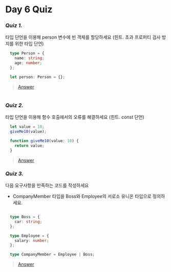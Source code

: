 # Day 6 Quiz

### **_Quiz 1._**

타입 단언을 이용해 person 변수에 빈 객체를 할당하세요
(힌트. 초과 프로퍼티 검사 방지를 위한 타입 단언)

```TypeScript
  type Person = {
    name: string;
    age: number;
  };

  let person: Person = {};
```

> [Answer](https://www.typescriptlang.org/play/?strict=false&noImplicitAny=false&ts=5.1.6#code/PQKgUA2gBIHN2DgTVAxg4HBqoF0yAGFwoeNUBdNgHaOAi41IC7jglWOAuq1AA4CmATgM4D2AdlIAM9gGEOALo1IAk+qIFwawC0zgH06ogA1XAn02ANVcAcg4BSxsAApAMeuAOpYB0UQBCzgH5qogEFXAOh2AfZcAPS1EABNYBqBqIEoewAOTkwCDjgHVWoOfAQCUYCDAYGAALgCe9FAACoysHAC8UADeYFBQbACGALZ0AFxQTKEMAJZsAOYA3GlQmeX5GQCu2QBGjNUAvtVgADZ0obRx7AWxzOxQSckdtUwxQ2yVQA)

#

### **_Quiz 2._**

타입 단언을 이용해 함수 호출에서의 오류를 해결하세요
(힌트. const 단언)

```TypeScript
  let value = 10;
  giveMe10(value);

  function giveMe10(value: 10) {
    return value;
  }
```

> [Answer](https://www.typescriptlang.org/play/?strict=false&noImplicitAny=false&ts=5.1.6#code/PQKgUA2gBIHN2DgTVAxg4HBqoF0yAGFwoeNUBdNgHaOAi41IC7jglWOAuq1IBargGENSAca4DmzgC6OA4g4BrjUgJGOAanYB9OqJUANNYA1VwByDgFLGwACkAx64A6lgHRQAxgHsAdgGcALvgIBKMCGBgwAGwCmBgG4BDSwFdrUALxQAjAAYoDnXVtfQBuMABzAEs7awBZa19ZRxdrIzCwUCgIABVrfTQoQBvRwAY6wADewAZFwBSmqEBUCcBXppJAFpnAGwWxYqhAEHHAHVWockAR5sAdDqg6GrFAAcmoQClRwFahwAmmwBOmqDMwADNnLTU9SO0oKJj4xOTXAC5vHyMoAG8wKCgAJ1tnO60oI+swgF8wIA)

### **_Quiz 3._**

다음 요구사항을 만족하는 코드를 작성하세요
<br>

- CompanyMember 타입을 Boss와 Employee의 서로소 유니온 타입으로 정의하세요.

```TypeScript

  type Boss = {
    car: string;
  };

  type Employee = {
    salary: number;
  };

  type CompanyMember = Employee | Boss;
```

> [Answer](https://www.typescriptlang.org/play/?strict=false&noImplicitAny=false&ts=5.1.6&ssl=13&ssc=18&pln=12&pc=1#code/PQKgUA2gBIHN2DgTVAxg4HBqoF0yBOmwMuNUCljgNrWA1A4LargIuNSAznYI4TgGquApTVICrzgOy2A+nVIInjgjIO2Acg3jABaKAGEA9gFsADgEMAdgE8AsgFNJAI1UAnKIAGFwKHjFAELiAzmcACY1ACiMgDbjFq1YA1xqIBxBwDodiKIAJxwAmmwAox-QNAHnGvKEBUCdd+QRBgMDBQKAgARQBXAEsALzQoQBFRwAz291YOQBEx7kAXVahAEjHADU6OOEAHGrioBLAAF0VpVShTCygAXigAbzAoKG7eqAAuKAAiAbMFgG4JqABjWW15s07tLPkAc3WAX3Wunr67aUdnPpHxyenVeYXb+5c1jbNZex2inm8gymh050urzEUjkSjUYN0I0+ThcUAAPv1zGZLikIAAVVT7fKAG9HAAx1gADewAMi4wooBXpoogBaZwA2C7RSVBACDjgB1VqCASrHACPNkUAGENRWiAAcmoIApUcArUMBTDtRIAMwy8k2nSy4nkU0JnQAFJsYQoVOotLtoTJDfCTQBKMYbLIKqB6g1w406AB0UKGXsWywWNueky2GrM4nsqjdjmOOoWREApeOADaaoIAENqggAoZqCAFB7ABf1cveABog+aXQi3dttFb1pMzlBVPYzH17Y79UWjSXPd6Pg4Uao-bbA0H5CGwxHxFGFgVAIOTfKggBWxwCQdYABcbmiwLzdhrZNbr+AO0igrGzOYEPQA)
